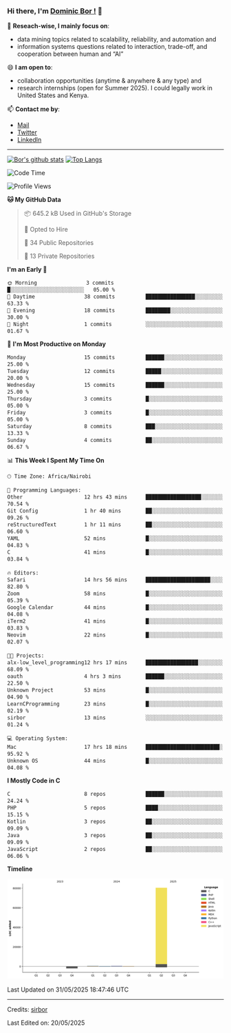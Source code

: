 ### Hi there, I'm [Dominic Bor !](https://www.dominicbor.me/) 👋

🔭 **Reseach-wise, I mainly focus on**:

- data mining topics related to scalability, reliability, and automation and
- information systems questions related to interaction, trade-off, and cooperation between human and “AI”

😄 **I am open to**:

- collaboration opportunities (anytime & anywhere & any type) and
- research internships (open for Summer 2025). I could legally work in United States and Kenya.

📫 **Contact me by**:

- [Mail](mailto:dominicbor@icloud.com)
- [Twitter](https://twitter.com/Kd_Bpr)
- [LinkedIn](https://www.linkedin.com/in/sirbor/)

---

[![Bor's github stats](https://github-readme-stats.vercel.app/api?username=sirbor&theme=material-palenight&count_private=true&hide=contribs)](https://github.com/anuraghazra/github-readme-stats)
[![Top Langs](https://github-readme-stats.vercel.app/api/top-langs/?username=sirbor&theme=material-palenight&hide=Jupyter&layout=compact)](https://github.com/anuraghazra/github-readme-stats)

<!--START_SECTION:waka-->
![Code Time](http://img.shields.io/badge/Code%20Time-835%20hrs%2055%20mins-blue)

![Profile Views](http://img.shields.io/badge/Profile%20Views-6-blue)

**🐱 My GitHub Data** 

> 📦 645.2 kB Used in GitHub's Storage 
 > 
> 💼 Opted to Hire
 > 
> 📜 34 Public Repositories 
 > 
> 🔑 13 Private Repositories 
 > 
**I'm an Early 🐤** 

```text
🌞 Morning                3 commits           █░░░░░░░░░░░░░░░░░░░░░░░░   05.00 % 
🌆 Daytime                38 commits          ████████████████░░░░░░░░░   63.33 % 
🌃 Evening                18 commits          ████████░░░░░░░░░░░░░░░░░   30.00 % 
🌙 Night                  1 commits           ░░░░░░░░░░░░░░░░░░░░░░░░░   01.67 % 
```
📅 **I'm Most Productive on Monday** 

```text
Monday                   15 commits          ██████░░░░░░░░░░░░░░░░░░░   25.00 % 
Tuesday                  12 commits          █████░░░░░░░░░░░░░░░░░░░░   20.00 % 
Wednesday                15 commits          ██████░░░░░░░░░░░░░░░░░░░   25.00 % 
Thursday                 3 commits           █░░░░░░░░░░░░░░░░░░░░░░░░   05.00 % 
Friday                   3 commits           █░░░░░░░░░░░░░░░░░░░░░░░░   05.00 % 
Saturday                 8 commits           ███░░░░░░░░░░░░░░░░░░░░░░   13.33 % 
Sunday                   4 commits           ██░░░░░░░░░░░░░░░░░░░░░░░   06.67 % 
```


📊 **This Week I Spent My Time On** 

```text
🕑︎ Time Zone: Africa/Nairobi

💬 Programming Languages: 
Other                    12 hrs 43 mins      ██████████████████░░░░░░░   70.54 % 
Git Config               1 hr 40 mins        ██░░░░░░░░░░░░░░░░░░░░░░░   09.26 % 
reStructuredText         1 hr 11 mins        ██░░░░░░░░░░░░░░░░░░░░░░░   06.60 % 
YAML                     52 mins             █░░░░░░░░░░░░░░░░░░░░░░░░   04.83 % 
C                        41 mins             █░░░░░░░░░░░░░░░░░░░░░░░░   03.84 % 

🔥 Editors: 
Safari                   14 hrs 56 mins      █████████████████████░░░░   82.80 % 
Zoom                     58 mins             █░░░░░░░░░░░░░░░░░░░░░░░░   05.39 % 
Google Calendar          44 mins             █░░░░░░░░░░░░░░░░░░░░░░░░   04.08 % 
iTerm2                   41 mins             █░░░░░░░░░░░░░░░░░░░░░░░░   03.83 % 
Neovim                   22 mins             █░░░░░░░░░░░░░░░░░░░░░░░░   02.07 % 

🐱‍💻 Projects: 
alx-low_level_programming12 hrs 17 mins      █████████████████░░░░░░░░   68.09 % 
oauth                    4 hrs 3 mins        ██████░░░░░░░░░░░░░░░░░░░   22.50 % 
Unknown Project          53 mins             █░░░░░░░░░░░░░░░░░░░░░░░░   04.90 % 
LearnCProgramming        23 mins             █░░░░░░░░░░░░░░░░░░░░░░░░   02.19 % 
sirbor                   13 mins             ░░░░░░░░░░░░░░░░░░░░░░░░░   01.24 % 

💻 Operating System: 
Mac                      17 hrs 18 mins      ████████████████████████░   95.92 % 
Unknown OS               44 mins             █░░░░░░░░░░░░░░░░░░░░░░░░   04.08 % 
```

**I Mostly Code in C** 

```text
C                        8 repos             ██████░░░░░░░░░░░░░░░░░░░   24.24 % 
PHP                      5 repos             ████░░░░░░░░░░░░░░░░░░░░░   15.15 % 
Kotlin                   3 repos             ██░░░░░░░░░░░░░░░░░░░░░░░   09.09 % 
Java                     3 repos             ██░░░░░░░░░░░░░░░░░░░░░░░   09.09 % 
JavaScript               2 repos             ██░░░░░░░░░░░░░░░░░░░░░░░   06.06 % 
```



**Timeline**

![Lines of Code chart](https://raw.githubusercontent.com/sirbor/sirbor/main/assets/bar_graph.png)


 Last Updated on 31/05/2025 18:47:46 UTC
<!--END_SECTION:waka-->
---

Credits: [sirbor](https://github.com/sirbor)

Last Edited on: 20/05/2025
